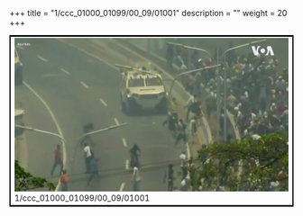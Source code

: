 +++
title = "1/ccc_01000_01099/00_09/01001"
description = ""
weight = 20
+++

<table style="border:2px solid black;max-width:800px;max-height:800px;" 
><tr><td>
<img class="center-fit-jpg"
src="/jpg_/aaa_20190430_NxaOmWaI8sI_01000.jpg">
1/ccc_01000_01099/00_09/01001
</img></td></tr></table>
